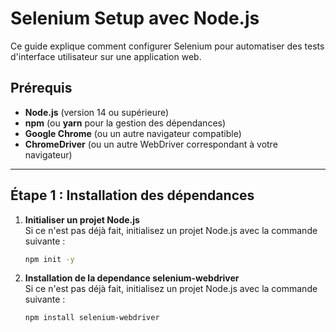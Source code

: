 # Selenium Setup avec Node.js

Ce guide explique comment configurer Selenium pour automatiser des tests d'interface utilisateur sur une application web.

## Prérequis

- **Node.js** (version 14 ou supérieure)
- **npm** (ou **yarn** pour la gestion des dépendances)
- **Google Chrome** (ou un autre navigateur compatible)
- **ChromeDriver** (ou un autre WebDriver correspondant à votre navigateur)

---

## Étape 1 : Installation des dépendances

1. **Initialiser un projet Node.js**  
   Si ce n'est pas déjà fait, initialisez un projet Node.js avec la commande suivante :

   ```bash
   npm init -y

2. **Installation de la dependance selenium-webdriver**  
   Si ce n'est pas déjà fait, initialisez un projet Node.js avec la commande suivante :

   ```bash
   npm install selenium-webdriver





